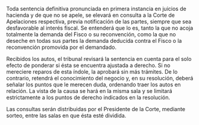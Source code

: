 Toda sentencia definitiva pronunciada en primera instancia en juicios de hacienda y de que no se apele, se elevará en consulta a la Corte de Apelaciones respectiva, previa notificación de las partes, siempre que sea desfavorable al interés fiscal. Se entenderá que lo es, tanto la que no acoja totalmente la demanda del Fisco o su reconvención, como la que no deseche en todas sus partes la demanda deducida contra el Fisco o la reconvención promovida por el demandado.

Recibidos los autos, el tribunal revisará la sentencia en cuenta para el solo efecto de ponderar si ésta se encuentra ajustada a derecho. Si no mereciere reparos de esta índole, la aprobará sin más trámites. De lo contrario, retendrá el conocimiento del negocio y, en su resolución, deberá señalar los puntos que le merecen duda, ordenando traer los autos en relación. La vista de la causa se hará en la misma sala y se limitará estrictamente a los puntos de derecho indicados en la resolución.

Las consultas serán distribuidas por el Presidente de la Corte, mediante sorteo, entre las salas en que ésta esté dividida.
